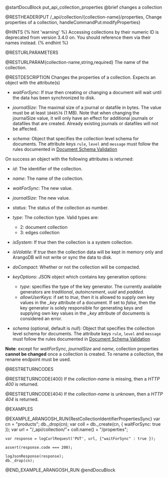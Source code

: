 
@startDocuBlock put_api_collection_properties
@brief changes a collection

@RESTHEADER{PUT /_api/collection/{collection-name}/properties, Change properties of a collection, handleCommandPut:modifyProperties}

@HINTS
{% hint 'warning' %}
Accessing collections by their numeric ID is deprecated from version 3.4.0 on.
You should reference them via their names instead.
{% endhint %}

@RESTURLPARAMETERS

@RESTURLPARAM{collection-name,string,required}
The name of the collection.

@RESTDESCRIPTION
Changes the properties of a collection. Expects an object with the
attribute(s)

- *waitForSync*: If *true* then creating or changing a
  document will wait until the data has been synchronized to disk.

- *journalSize*: The maximal size of a journal or datafile in bytes.
  The value must be at least `1048576` (1 MB). Note that when
  changing the journalSize value, it will only have an effect for
  additional journals or datafiles that are created. Already
  existing journals or datafiles will not be affected.

- *schema*: Object that specifies the collection level schema 
  for documents. The attribute keys `rule`, `level` and `message` must follow
  the rules documented in [Document Schema Validation](https://www.arangodb.com/docs/devel/document-schema-validation.html)

On success an object with the following attributes is returned:

- *id*: The identifier of the collection.

- *name*: The name of the collection.

- *waitForSync*: The new value.

- *journalSize*: The new value.

- *status*: The status of the collection as number.

- *type*: The collection type. Valid types are:
  - 2: document collection
  - 3: edges collection

- *isSystem*: If *true* then the collection is a system collection.

- *isVolatile*: If *true* then the collection data will be
  kept in memory only and ArangoDB will not write or sync the data
  to disk.

- *doCompact*: Whether or not the collection will be compacted.

- *keyOptions*: JSON object which contains key generation options:
  - *type*: specifies the type of the key generator. The currently
    available generators are *traditional*, *autoincrement*, *uuid*
    and *padded*.
  - *allowUserKeys*: if set to *true*, then it is allowed to supply
    own key values in the *_key* attribute of a document. If set to
    *false*, then the key generator is solely responsible for
    generating keys and supplying own key values in the *_key* attribute
    of documents is considered an error.

* *schema* (optional, default is *null*):
  Object that specifies the collection level schema for documents.
  The attribute keys `rule`, `level` and `message` must follow the rules
  documented in [Document Schema Validation](https://www.arangodb.com/docs/devel/document-schema-validation.html)

**Note**: except for *waitForSync*, *journalSize* and *name*, collection
properties **cannot be changed** once a collection is created. To rename
a collection, the rename endpoint must be used.

@RESTRETURNCODES

@RESTRETURNCODE{400}
If the *collection-name* is missing, then a *HTTP 400* is
returned.

@RESTRETURNCODE{404}
If the *collection-name* is unknown, then a *HTTP 404*
is returned.

@EXAMPLES

@EXAMPLE_ARANGOSH_RUN{RestCollectionIdentifierPropertiesSync}
    var cn = "products";
    db._drop(cn);
    var coll = db._create(cn, { waitForSync: true });
    var url = "/_api/collection/"+ coll.name() + "/properties";

    var response = logCurlRequest('PUT', url, {"waitForSync" : true });

    assert(response.code === 200);

    logJsonResponse(response);
    db._drop(cn);
@END_EXAMPLE_ARANGOSH_RUN
@endDocuBlock
